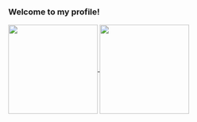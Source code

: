 <div>
  <h3>Welcome to my profile!</h3></h3>
</span>
</div>
<div>
  <a href="https://github.com/anuraghazra/github-readme-stats">
    <img height="180em" align="center" src="https://github-readme-stats.vercel.app/api?username=lucasdrepper&theme=github_dark_dimmed&rank_icon=github&card_width=100" />
  </a>
  <a href="https://github.com/anuraghazra/convoychat">
    <img height="180em" align="center" src="https://github-readme-stats.vercel.app/api/top-langs?username=lucasdrepper&langs_count=8&card_width=100&theme=github_dark_dimmed" />
  </a>
</div>

<!-- 
here is the repository from this stats, you can choose many types of colors there
https://github.com/anuraghazra/github-readme-stats 
 -->


